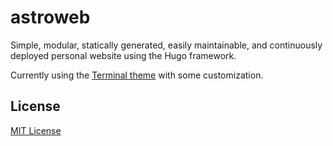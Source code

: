 # astroweb

Simple, modular, statically generated, easily maintainable, and continuously deployed personal website using the Hugo framework.

Currently using the [Terminal theme](https://github.com/panr/hugo-theme-terminal) with some customization.

## License

[MIT License](/LICENSE)
